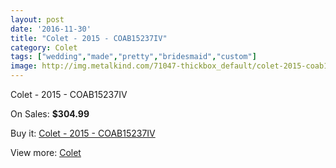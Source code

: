 ```yaml
---
layout: post
date: '2016-11-30'
title: "Colet - 2015 - COAB15237IV"
category: Colet
tags: ["wedding","made","pretty","bridesmaid","custom"]
image: http://img.metalkind.com/71047-thickbox_default/colet-2015-coab15237iv.jpg
---
```

Colet - 2015 - COAB15237IV

On Sales: **$304.99**
<a href="https://www.metalkind.com/en/colet/17726-colet-2015-coab15237iv.html"><amp-img layout="responsive" width="600" height="600" src="//img.metalkind.com/71047-thickbox_default/colet-2015-coab15237iv.jpg" alt="Colet - 2015 - COAB15237IV 0" /></a>

Buy it: [Colet - 2015 - COAB15237IV](https://www.metalkind.com/en/colet/17726-colet-2015-coab15237iv.html "Colet - 2015 - COAB15237IV")

View more: [Colet](https://www.metalkind.com/en/131-colet "Colet")
